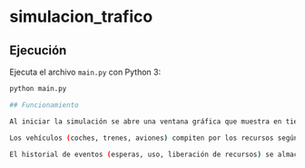 # simulacion_trafico
## Ejecución
Ejecuta el archivo `main.py` con Python 3:

```bash
python main.py

## Funcionamiento

Al iniciar la simulación se abre una ventana gráfica que muestra en tiempo real el estado de los recursos (carril, vía de tren, pista de aterrizaje).

Los vehículos (coches, trenes, aviones) compiten por los recursos según su prioridad y orden de llegada.

El historial de eventos (esperas, uso, liberación de recursos) se almacena en event_log y puede consultarse o imprimirse si se desea.
